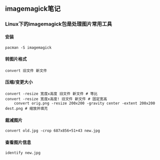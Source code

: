 imagemagick笔记
--------------

### Linux下的imagemagick包是处理图片常用工具

#### 安装
    pacman -S imagemagick

#### 转图片格式
    convert 旧文件 新文件

#### 压缩/变更大小
    convert -resize 宽度x高度 旧文件 新文件 # 等比
    convert -resize 宽度x高度! 旧文件 新文件 # 固定宽高
		convert orig.png -resize 200x200 -gravity center -extent 200x200 dest.png # 缩放并填充

#### 裁减图片
    convert old.jpg -crop 687x856+51+43 new.jpg

#### 查看图片信息
    identify new.jpg
